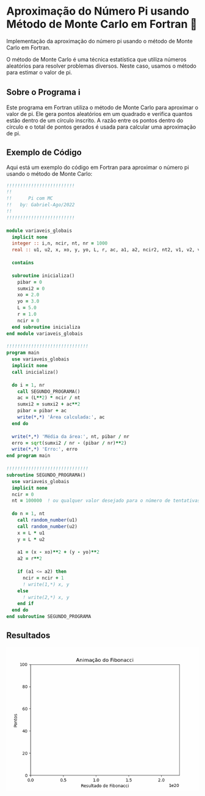 # Aproximação do Número Pi usando Método de Monte Carlo em Fortran 🥧

Implementação da aproximação do número pi usando o método de Monte Carlo em Fortran.

O método de Monte Carlo é uma técnica estatística que utiliza números aleatórios para resolver problemas diversos. Neste caso, usamos o método para estimar o valor de pi.

## Sobre o Programa ℹ️

Este programa em Fortran utiliza o método de Monte Carlo para aproximar o valor de pi. Ele gera pontos aleatórios em um quadrado e verifica quantos estão dentro de um círculo inscrito. A razão entre os pontos dentro do círculo e o total de pontos gerados é usada para calcular uma aproximação de pi.

## Exemplo de Código

Aqui está um exemplo do código em Fortran para aproximar o número pi usando o método de Monte Carlo:

```fortran
!!!!!!!!!!!!!!!!!!!!!!!!!
!!
!!      Pi com MC
!!   by: Gabriel-Ago/2022
!!
!!!!!!!!!!!!!!!!!!!!!!!!!

module variaveis_globais
  implicit none
  integer :: i,n, ncir, nt, nr = 1000
  real :: u1, u2, x, xo, y, yo, L, r, ac, a1, a2, ncir2, nt2, v1, v2, v3, v4, erro, pibar, sumxi2

  contains

  subroutine inicializa()
    pibar = 0
    sumxi2 = 0
    xo = 2.0
    yo = 3.0
    L = 5.0
    r = 1.0
    ncir = 0
  end subroutine inicializa
end module variaveis_globais

!!!!!!!!!!!!!!!!!!!!!!!!!!!!!!
program main
  use variaveis_globais
  implicit none
  call inicializa()

  do i = 1, nr
    call SEGUNDO_PROGRAMA()
    ac = (L**2) * ncir / nt
    sumxi2 = sumxi2 + ac**2
    pibar = pibar + ac
    write(*,*) 'Área calculada:', ac
  end do

  write(*,*) 'Média da área:', nt, pibar / nr
  erro = sqrt(sumxi2 / nr - (pibar / nr)**2)
  write(*,*) 'Erro:', erro
end program main

!!!!!!!!!!!!!!!!!!!!!!!!!!!!!!
subroutine SEGUNDO_PROGRAMA()
  use variaveis_globais
  implicit none
  ncir = 0
  nt = 100000  ! ou qualquer valor desejado para o número de tentativas

  do n = 1, nt
    call random_number(u1)
    call random_number(u2)
    x = L * u1
    y = L * u2

    a1 = (x - xo)**2 + (y - yo)**2
    a2 = r**2

    if (a1 <= a2) then
      ncir = ncir + 1
      ! write(1,*) x, y
    else
      ! write(2,*) x, y
    end if
  end do
end subroutine SEGUNDO_PROGRAMA
```
## Resultados

![Aproximação de PI](./Fibonacci.gif)
